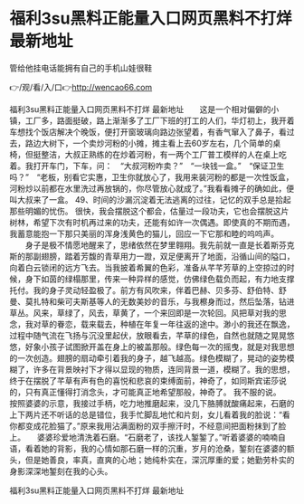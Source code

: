 # 福利3su黑料正能量入口网页黑料不打烊 最新地址
管给他挂电话能拥有自己的手机山娃很鞋

👉/观/看/入/口👉http://wencao66.com

福利3su黑料正能量入口网页黑料不打烊 最新地址　　这是一个相对偏僻的小镇，工厂多，路面挺破，路上渐渐多了工厂下班的打工的人们，华灯初上，我开着车想找个饭店解决个晚饭，便打开窗玻璃向路边张望着，有香气窜入了鼻子，看过去，路边大树下，一个卖炒河粉的小摊，摊主看上去60岁左右，几个简单的桌椅，但挺整洁，大叔正熟练的在炒着河粉，有一两个工厂普工模样的人在桌上吃着。我打开车门，下车，问：　“大叔河粉咋卖？”　“一块钱一盒。”　“保证卫生吗？”　“老板，别看它实惠，卫生你就放心了，我用来装河粉的都是一次性饭盒，河粉炒以前都在水里洗过再放锅的，你尽管放心就成了。”我看看摊子的确如此，便叫大叔来了一盒。
	49、时间的沙漏沉淀着无法逃离的过往，记忆的双手总是拾起那些明媚的忧伤。
很快，我会摆脱这个都会，估量过一段功夫，它也会摆脱这片树林，希望下次有时机再过来的功夫，还能有如许一次偶遇。即使真的不期而遇，我蓄意能抱一下那只美丽的浑身浅黄色的猫儿，回应一下它那和睦的呜呜声。
　　身子是极不情愿地醒来了，思绪依然在梦里翱翔。我先前就一直是长着斯芬克斯的那副翅膀，踏着芳馥的青草用力一蹬，双足便离开了地面，沿循山间的隘口，向着白云锁闭的远方飞去。当我披着希翼的色彩，准备从芊芊芳草的上空掠过的时候，身下如茵的绿榻那里，传来一种异样的感觉，仿佛绿色载负而起，有力地支撑托付。我的身子灵动轻盈极了。前方有风吹来，伴着巴赫、贝多芬、舒伯特、舒曼、莫扎特和柴可夫斯基等人的无数美妙的音乐，与我檫身而过，然后坠落，钻进草丛。风来，草绿了，风去，草黄了，一个来回即是一次轮回。风把草对我的思念，我对草的眷恋，载来载去，种植在年复一年往返的途中。渺小的我还在飘逸，过程中随气流在飞扬与沉没里起伏，放眼看去，芊草的绿色，自然也就随之晃晃悠悠，好象小孩子试图掀开盖在身上的被盖那般。绿色每一次的摇曳，就是对我思想的一次创造。翅膀的扇动牵引着我的身子，越飞越高。绿色模糊了，晃动的姿势模糊了，许多在背景映衬下才得以显现的物质，连同背景一道，模糊了。我的思想，终于在摆脱了芊草有声有色的喜悦和悲哀的束缚面前，神奇了，如同斯宾诺莎说的，只有真正懂得打消念头，才可能真正地希望那般，神奇了。
我不服的说。　　按照婆婆的示意，我接过手柄，吃力地推磨起来，没几下胳膊就酸痛起来，石磨的上下两片还不听话的总是错位，我手忙脚乱地忙和片刻，女儿看着我的脸说：“看你都变成花脸猫了。”原来我用沾满面粉的双手擦汗时，不经意间把面粉抹到了脸上。　　婆婆珍爱地清洗着石磨。“石磨老了，该找人錾錾了。”听着婆婆的喃喃自语，看着她的背影，我的心情如那石磨一样的沉重，岁月的沧桑，錾刻在婆婆的额头，但是她善良，率真，直爽的心地；她纯朴实在，深沉厚重的爱；她勤劳朴实的身影深深地錾刻在我的心头。

福利3su黑料正能量入口网页黑料不打烊 最新地址
